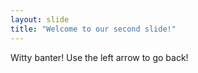 ```yaml
---
layout: slide
title: "Welcome to our second slide!"
---
```

Witty banter!
Use the left arrow to go back!

